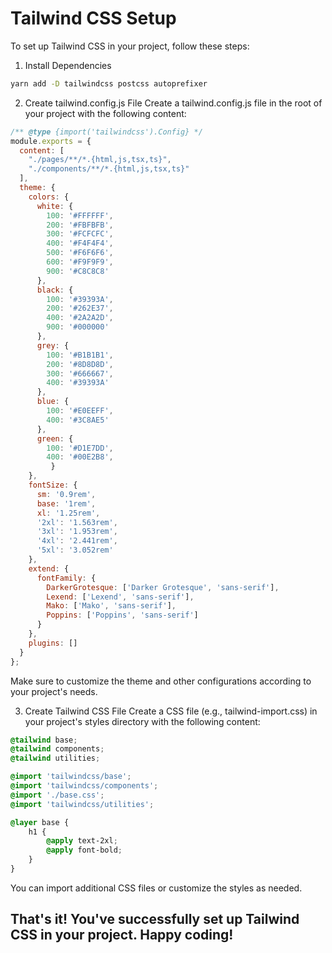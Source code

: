 # Tailwind CSS Setup
To set up Tailwind CSS in your project, follow these steps:

1. Install Dependencies
```bash
yarn add -D tailwindcss postcss autoprefixer
```
2. Create tailwind.config.js File
Create a tailwind.config.js file in the root of your project with the following content:

```javascript
/** @type {import('tailwindcss').Config} */
module.exports = {
  content: [
    "./pages/**/*.{html,js,tsx,ts}",
    "./components/**/*.{html,js,tsx,ts}"
  ],
  theme: {
    colors: {
      white: {
        100: '#FFFFFF',
        200: '#FBFBFB',
        300: '#FCFCFC',
        400: '#F4F4F4',
        500: '#F6F6F6',
        600: '#F9F9F9',
        900: '#C8C8C8'
      },
      black: {
        100: '#39393A',
        200: '#262E37',
        400: '#2A2A2D',
        900: '#000000'
      },
      grey: {
        100: '#B1B1B1',
        200: '#8D8D8D',
        300: '#666667',
        400: '#39393A'
      },
      blue: {
        100: '#E0EEFF',
        400: '#3C8AE5'
      },
      green: {
        100: '#D1E7DD',
        400: '#00E2B8',
         }
    },
    fontSize: {
      sm: '0.9rem',
      base: '1rem',
      xl: '1.25rem',
      '2xl': '1.563rem',
      '3xl': '1.953rem',
      '4xl': '2.441rem',
      '5xl': '3.052rem'
    },
    extend: {
      fontFamily: {
        DarkerGrotesque: ['Darker Grotesque', 'sans-serif'],
        Lexend: ['Lexend', 'sans-serif'],
        Mako: ['Mako', 'sans-serif'],
        Poppins: ['Poppins', 'sans-serif']
      }
    },
    plugins: []
  }
};
```
Make sure to customize the theme and other configurations according to your project's needs.

3. Create Tailwind CSS File
Create a CSS file (e.g., tailwind-import.css) in your project's styles directory with the following content:

```css
@tailwind base;
@tailwind components;
@tailwind utilities;

@import 'tailwindcss/base';
@import 'tailwindcss/components';
@import './base.css';
@import 'tailwindcss/utilities';

@layer base {
    h1 {
        @apply text-2xl;
        @apply font-bold;
    }
}
```
You can import additional CSS files or customize the styles as needed.

## That's it! You've successfully set up Tailwind CSS in your project. Happy coding!